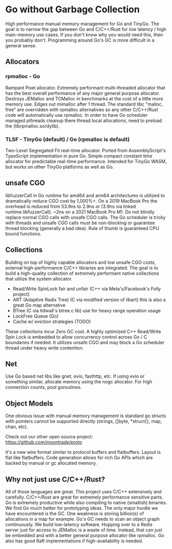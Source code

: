 # Go without Garbage Collection

High performance manual memory management for Go and TinyGo. The goal is to narrow the gap between Go and C/C++/Rust for low latency / high main-memory use cases. If you don't know why you would need this, then you probably don't. Programming around Go's GC is more difficult in a general sense.

## Allocators

### rpmalloc - Go

Rampant Pixel allocator. Extremely performant multi-threaded allocator that has the best overall performance of any major general purpose allocator. Destroys JEMalloc and TCMalloc in benchmarks at the cost of a little more memory use. Edges out mimalloc after 1 thread. The standard libc "malloc, free" are overridden with rpmalloc alternatives so any other C/C++/Rust code will automatically use rpmalloc. In order to have Go scheduler managed pthreads cleanup there thread local allocations, need to preload the (librpmalloc.so/dylib).

### TLSF - TinyGo (default) / Go (rpmalloc is default)

Two-Level Segregated Fit real-time allocator. Ported from AssemblyScript's TypeScript implementation in pure Go. Simple compact constant time allocator for predictable real-time performance. Intended for TinyGo WASM, but works on other TinyGo platforms as well as Go.

## unsafe CGO

libfuzzerCall in Go runtime for amd64 and arm64 architectures is utilized to dramatically reduce CGO cost by 1,000%+. On a 2019 MacBook Pro the overhead is reduced from 53.9ns to 2.9ns or (3.9ns via linked runtime.libfuzzerCall). ~2ns on a 2021 MacBook Pro M1. Do not blindly replace normal CGO calls with unsafe CGO calls. The Go scheduler is tricky with threads and unsafe CGO calls must be non-blocking or guarantee thread blocking (generally a bad idea). Rule of thumb is guaranteed CPU bound functions.

## Collections

Building on top of highly capable allocators and low unsafe CGO costs, external high-performance C/C++ libraries are integrated. The goal is to build a high-quality collection of extremely performant native collections that utilize the system allocator.

- Read/Write SpinLock fair and unfair (C++ via Meta's/Facebook's Folly project)
- ART (Adaptive Radix Tree) (C via modified version of libart) this is also a great Go map alternative
- BTree (C via tidwall's btree.c lib) use for heavy range operation usage
- LockFree Queue (Go)
- Cache w/ eviction strategies (TODO)

These collections incur Zero GC cost. A highly optimized C++ Read/Write Spin Lock is embedded to allow concurrency control across Go / C boundaries if needed. It utilizes unsafe CGO and may block a Go scheduler thread under heavy write contention.

## Net

Use Go based net libs like gnet, evio, fasthttp, etc. If using evio or something similar, allocate memory using the nogc allocator. For high connection counts, pool goroutines.

## Object Models

One obvious issue with manual memory management is standard go structs with pointers cannot be supported directly (strings, []byte, *struct{}, map, chan, etc).

Check out our other open source project: https://github.com/moontrade/proto

It's a new wire format similar to protocol buffers and flatbuffers. Layout is flat like flatbuffers. Code generation allows for rich Go APIs which are backed by manual or gc allocated memory.


## Why not just use C/C++/Rust?

All of those languages are great. This project uses C/C++ extensively and carefully. C/C++/Rust are great for extremely performance sensitive parts. Go is extremely productive while also compiling to native (smallish) binaries. We find Go much better for prototyping ideas. The only major hurdle we have encountered is the GC. One weakness is storing billion(s) of allocations in a map for example. Go's GC needs to scan an object graph continuously. We build low-latency software. Hopping over to a Redis server just for access to JEMalloc is a waste of time. Instead, that can just be embedded and with a better general purpose allocator like rpmalloc. Go also has good Raft implementations if high-availability is needed.
